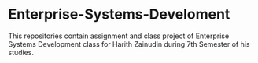 # Enterprise-Systems-Develoment
This repositories contain assignment and class project of Enterprise Systems Development class for Harith Zainudin during 7th Semester of his studies. 
